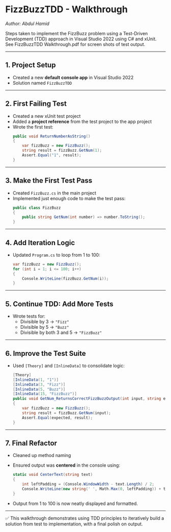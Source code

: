 # FizzBuzzTDD - Walkthrough
_Author: Abdul Hamid_

Steps taken to implement the FizzBuzz problem using a Test-Driven Development (TDD) approach in Visual Studio 2022 using C# and xUnit.
See FizzBuzzTDD Walkthrough.pdf for screen shots of test output.

---

## 1. Project Setup

- Created a new **default console app** in Visual Studio 2022
- Solution named `FizzBuzzTDD`

---

## 2. First Failing Test

- Created a new xUnit test project
- Added a **project reference** from the test project to the app project
- Wrote the first test:
  ```csharp
  public void ReturnNumberAsString()
  {
      var fizzBuzz = new FizzBuzz();
      string result = fizzBuzz.GetNum(1);
      Assert.Equal("1", result);
  }
  ```

---

## 3. Make the First Test Pass

- Created `FizzBuzz.cs` in the main project
- Implemented just enough code to make the test pass:
  ```csharp
  public class FizzBuzz
  {
      public string GetNum(int number) => number.ToString();
  }
  ```

---

## 4. Add Iteration Logic

- Updated `Program.cs` to loop from 1 to 100:
  ```csharp
  var fizzBuzz = new FizzBuzz();
  for (int i = 1; i <= 100; i++)
  {
      Console.WriteLine(fizzBuzz.GetNum(i));
  }
  ```

---

## 5. Continue TDD: Add More Tests

- Wrote tests for:
  - Divisible by 3 → `"Fizz"`
  - Divisible by 5 → `"Buzz"`
  - Divisible by both 3 and 5 → `"FizzBuzz"`

---

## 6. Improve the Test Suite

- Used `[Theory]` and `[InlineData]` to consolidate logic:
  ```csharp
  [Theory]
  [InlineData(1, "1")]
  [InlineData(3, "Fizz")]
  [InlineData(5, "Buzz")]
  [InlineData(15, "FizzBuzz")]
  public void GetNum_ReturnsCorrectFizzBuzzOutput(int input, string expected)
  {
      var fizzBuzz = new FizzBuzz();
      string result = fizzBuzz.GetNum(input);
      Assert.Equal(expected, result);
  }
  ```

---

## 7. Final Refactor

- Cleaned up method naming
- Ensured output was **centered** in the console using:

  ```csharp
  static void CenterText(string text)
  {
      int leftPadding = (Console.WindowWidth - text.Length) / 2;
      Console.WriteLine(new string(' ', Math.Max(0, leftPadding)) + text);
  }
  ```

- Output from 1 to 100 is now neatly displayed and formatted.

---

✅ This walkthrough demonstrates using TDD principles to iteratively build a solution from test to implementation, with a final polish on output.
